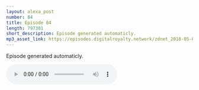 ```yaml
---
layout: alexa_post
number: 84
title: Episode 84
length: 797301
short_description: Episode generated automaticly.
mp3_asset_link: https://episodes.digitalroyalty.network/zdnet_2018-05-06_01-00-03.mp3
---
```


Episode generated automaticly.

<audio controls>
    <source src="{{ page.mp3_asset_link }}" type="audio/mpeg">
</audio>